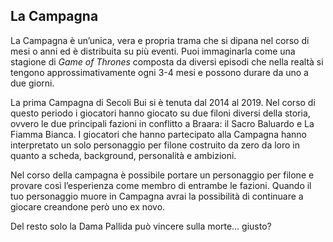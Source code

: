 <h2 id="LaCampagna" class="anchor">La Campagna</h2>

La Campagna è un’unica, vera e propria trama che si dipana nel corso di mesi o anni ed è distribuita su più eventi. Puoi immaginarla come una stagione di _Game of Thrones_ composta da diversi episodi che nella realtà si tengono approssimativamente ogni 3-4 mesi e possono durare da uno a due giorni.

La prima Campagna di Secoli Bui si è tenuta dal 2014 al 2019. Nel corso di questo periodo i giocatori hanno giocato su due filoni diversi della storia, ovvero le due principali fazioni in conflitto a Braara: il Sacro Baluardo e La Fiamma Bianca. 
I giocatori che hanno partecipato alla Campagna hanno interpretato un solo personaggio per filone costruito da zero da loro in quanto a scheda, background, personalità e ambizioni. 

Nel corso della campagna è possibile portare un personaggio per filone e provare così l’esperienza come membro di entrambe le fazioni. Quando il tuo personaggio muore in Campagna avrai la possibilità di continuare a giocare creandone però uno ex novo. 

Del resto solo la Dama Pallida può vincere sulla morte… giusto?